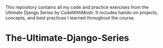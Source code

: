 This repository contains all my code and practice exercises from the Ultimate Django Series by CodeWithMosh. It includes hands-on projects, concepts, and best practices I learned throughout the course.
# The-Ultimate-Django-Series
